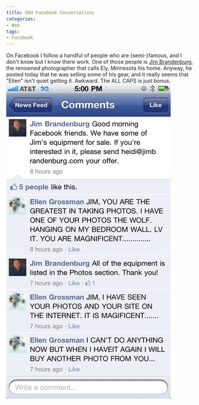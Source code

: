```yaml
---
title: Odd Facebook Conversations
categories:
- Web
tags:
- Facebook
---
```


On Facebook I follow a handful of people who are (semi-)famous, and I don't know but I know there work. One of those people is [Jim Brandenburg](http://www.jimbrandenburg.com/), the renowned photographer that calls Ely, Minnesota his home. Anyway, he posted today that he was selling some of his gear, and it really seems that "Ellen" isn't quiet getting it. Awkward. The ALL CAPS is just bonus.
![](/assets/posts/2011/fb-odd-conversations.png)
